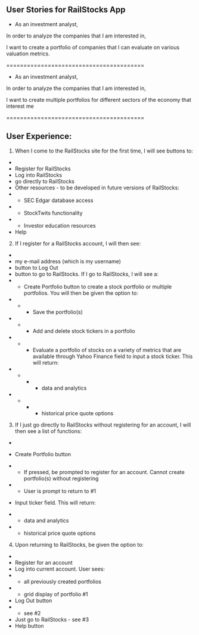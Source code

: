 User Stories for RailStocks App
--------------------------------------------------------------

- As an investment analyst, 

In order to analyze the companies that I am interested in,

I want to create a portfolio of companies that I can evaluate on various valuation metrics.

========================================

- As an investment analyst, 

In order to analyze the companies that I am interested in,

I want to create multiple portfolios for different sectors of the economy that interest me

========================================

User Experience:
-
1. When I come to the RailStocks site for the first time, I will see buttons to:
-
- Register for RailStocks
- Log into RailStocks
- go directly to RailStocks
- Other resources - to be developed in future versions of RailStocks:
- - SEC Edgar database access
- - StockTwits functionality
- - Investor education resources
- Help

2. If I register for a RailStocks account, I will then see:
-
- my e-mail address (which is my username)
- button to Log Out
- button to go to RailStocks.  If I go to RailStocks, I will see a:
- - Create Portfolio button to create a stock portfolio or multiple portfolios.  You will then be given the option to:
- - - Save the portfolio(s)
- - - Add and delete stock tickers in a portfolio
- - - Evaluate a portfolio of stocks on a variety of metrics that are available through Yahoo Finance
field to input a stock ticker.  This will return:
- - - - data and analytics
- - - - historical price quote options

3. If I just go directly to RailStocks without registering for an account, I will then see a list of functions:
-
- Create Portfolio button  
- - If pressed, be prompted to register for an account.  Cannot create portfolio(s) without registering

- - User is prompt to return to #1
- Input ticker field.  This will return:
- - data and analytics
- - historical price quote options

4. Upon returning to RailStocks, be given the option to:
-
- Register for an account
- Log into current account.  User sees:
- - all previously created portfolios
- - grid display of portfolio #1
- Log Out button
- - see #2
- Just go to RailStocks - see #3
- Help button
